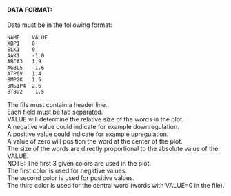 #### DATA FORMAT:
Data must be in the following format:

```
NAME	VALUE
XBP1	0
ELK1	0
AAK1	-1.0
ABCA3	1.9
AGBL5	-1.6
ATP6V	1.4
BMP2K	1.5
BMS1P4	2.6
BTBD2	-1.5
```

The file must contain a header line.  
Each field must be tab separated.  
VALUE will determine the relative size of the words in the plot.  
A negative value could indicate for example downregulation.  
A positive value could indicate for example upregulation.  
A value of zero will position the word at the center of the plot.  
The size of the words are directly proportional to the absolute value of the VALUE.    
NOTE: The first 3 given colors are used in the plot.  
The first color is used for negative values.  
The second color is used for positive values.  
The third color is used for the central word (words with VALUE=0 in the file).
